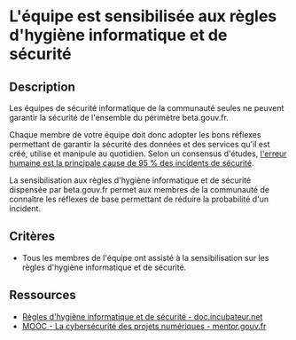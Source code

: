 
# L'équipe est sensibilisée aux règles d'hygiène informatique et de sécurité

## Description

Les équipes de sécurité informatique de la communauté seules ne
peuvent garantir la sécurité de l'ensemble du périmètre
beta.gouv.fr.

Chaque membre de votre équipe doit donc adopter les bons réflexes
permettant de garantir la sécurité des données et des services qu'il
est créé, utilise et manipule au quotidien. Selon un consensus
d'études, [l'erreur humaine est la principale cause de 95 % des
incidents de
sécurité](https://thehackernews.com/2021/02/why-human-error-is-1-cyber-security.html).

La sensibilisation aux règles d'hygiène informatique et de sécurité
dispensée par beta.gouv.fr permet aux membres de la communauté de
connaître les réflexes de base permettant de réduire la probabilité
d'un incident.

## Critères

- Tous les membres de l'équipe ont assisté à la sensibilisation sur
les règles d'hygiène informatique et de sécurité.

## Ressources

- [Règles d'hygiène informatique et de sécurité - doc.incubateur.net](https://doc.incubateur.net/communaute/gerer-son-produit/les-standards/securite/regles-dhygiene-informatique-et-de-securite)
- [MOOC - La cybersécurité des projets numériques - mentor.gouv.fr](https://mentor.gouv.fr/local/catalog/pages/training.php?trainingid=494)
